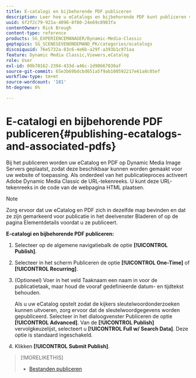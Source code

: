 ```yaml
---
title: E-catalogi en bijbehorende PDF publiceren
description: Leer hoe u eCatalogs en bijbehorende PDF kunt publiceren vanuit Adobe Dynamic Media Classic.
uuid: 6f2f2c79-921a-4096-8f80-24e69c8983fa
contentOwner: Rick Brough
content-type: reference
products: SG_EXPERIENCEMANAGER/Dynamic-Media-Classic
geptopics: SG_SCENESEVENONDEMAND_PK/categories/ecatalogs
discoiquuid: 76e5732a-83c6-4e6b-a29f-a393b1c971aa
feature: Dynamic Media Classic,Viewers,eCatalog
role: User
exl-id: 00b70162-2394-433d-a46c-1d90667030af
source-git-commit: 65e3b69bdcbd651a5f9ab100592217e61a8c05ef
workflow-type: tm+mt
source-wordcount: '181'
ht-degree: 0%

---
```


# E-catalogi en bijbehorende PDF publiceren{#publishing-ecatalogs-and-associated-pdfs}

Bij het publiceren worden uw eCatalog en PDF op Dynamic Media Image Servers geplaatst, zodat deze beschikbaar kunnen worden gemaakt voor uw website of toepassing. Als onderdeel van het publicatieproces activeert Adobe Dynamic Media Classic de URL-tekenreeks. U kunt deze URL-tekenreeks in de code van de webpagina HTML plaatsen.

>[!NOTE]
>
>Zorg ervoor dat uw eCatalog en PDF zich in dezelfde map bevinden en dat ze zijn gemarkeerd voor publicatie in het deelvenster Bladeren of op de pagina Elementdetails voordat u ze publiceert.

**E-catalogi en bijbehorende PDF publiceren:**

1. Selecteer op de algemene navigatiebalk de optie **[!UICONTROL Publish]**.
1. Selecteer in het scherm Publiceren de optie **[!UICONTROL One-Time]** of **[!UICONTROL Recurring]**.
1. (Optioneel) Voer in het veld Taaknaam een naam in voor de publicatietaak, maar houd de vooraf gedefinieerde datum- en tijdtekst behouden.

   Als u uw eCatalog opstelt zodat de kijkers sleutelwoordonderzoeken kunnen uitvoeren, zorg ervoor dat de sleutelwoordgegevens worden gepubliceerd. Selecteer in het dialoogvenster Publiceren de optie **[!UICONTROL Advanced]**. Van de **[!UICONTROL Publish]** vervolgkeuzelijst, selecteert u **[!UICONTROL Full w/ Search Data]**. Deze optie is standaard ingeschakeld.

1. Klikken **[!UICONTROL Submit Publish]**.

>[!MORELIKETHIS]
>
>* [Bestanden publiceren](publishing-files.md)

